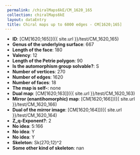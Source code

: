 ```yaml
--- 
 permalink: /chiralMaps6kE/CM_1620_165 
 collection: chiralMaps6kE
 layout: dataEntry
 title: Chiral maps up to 6000 edges - CM[1620;165]
---
```


- **ID**: [CM[1620;165]]({{ site.url }}/test/CM_1620_165)
- **Genus of the underlying surface**: 667
- **Length of the face**: 180
- **Valency**: 12
- **Length of the Petrie polygon**: 90
- **Is the automorphism group solvable?**: S
- **Number of vertices**: 270
- **Number of edges**: 1620
- **Number of faces**: 18
- **The map is self-**: none
- **Dual map**: [CM[1620;163]]({{ site.url }}/test/CM_1620_163)
- **Mirror (enantihomorphic) map**: [CM[1620;166]]({{ site.url }}/test/CM_1620_166)
- **Dual of the mirror image**: [CM[1620;164]]({{ site.url }}/test/CM_1620_164)
- **Z_q-Exponent?**: 2
- **No idea**:  5:166
- **No idea**: Y
- **No idea**: Y
- **Skeleton**: Sk(270;12)^2
- **Some other kind of skeleton**: nan
